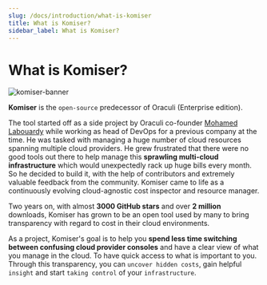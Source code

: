 ```yaml
---
slug: /docs/introduction/what-is-komiser
title: What is Komiser?
sidebar_label: What is Komiser?
---
```

# What is Komiser?

![komiser-banner](/img/komiser-banner.png)

**Komiser** is the `open-source` predecessor of Oraculi (Enterprise edition).  

The tool started off as a side project by Oraculi co-founder [Mohamed Labouardy](https://www.linkedin.com/in/mlabouardy/) while working as head of DevOps for a previous company at the time. He was tasked with managing a huge number of cloud resources spanning multiple cloud providers. He grew frustrated that there were no good tools out there to help manage this **sprawling multi-cloud infrastructure** which would unexpectedly rack up huge bills every month. So he decided to build it, with the help of contributors and extremely valuable feedback from the community. Komiser came to life as a continuously evolving cloud-agnostic cost inspector and resource manager. 

Two years on, with almost **3000 GitHub stars** and over **2 million** downloads, Komiser has grown to be an open tool used by many to bring transparency with regard to cost in their cloud environments. 

As a project, Komiser's goal is to help you **spend less time switching between confusing cloud provider consoles** and have a clear view of what you manage in the cloud. To have quick access to what is important to you. Through this transparency, you can `uncover hidden costs`, gain helpful `insight` and start `taking control` of your `infrastructure`.